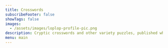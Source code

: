 ```yaml
---
title: Crosswords
subscribeFooter: false
showTags: false
images:
  - /assets/images/loplop-profile-pic.png
description: Cryptic crosswords and other variety puzzles, published whenever I finish writing them. “A mix of easy and diabolical clues.”
menu: main
---
```

